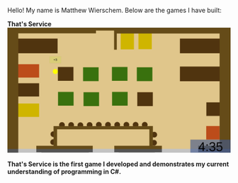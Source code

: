 Hello! My name is Matthew Wierschem.
Below are the games I have built:

<b>That's Service<b/>
<img src="ScrnSht_PopUps.jpg" />
<p>
  That's Service is the first game I developed and demonstrates my current understanding of programming in C#.
</p>
